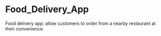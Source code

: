 # Food_Delivery_App
Food delivery app: allow customers to order from a nearby restaurant at their convenience.


